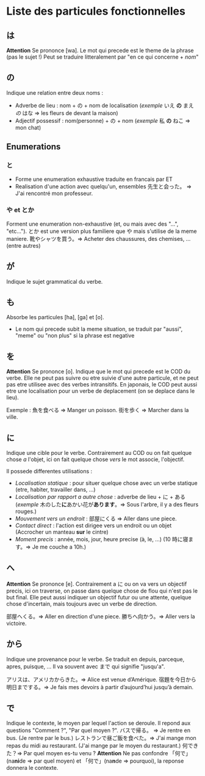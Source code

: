 <!-- TITLE: Particules Fonctionnelles -->
<!-- SUBTITLE: Indiquent le role d'un mot dans la phrase -->

# Liste des particules fonctionnelles
## は
**Attention** Se prononce [wa].
Le mot qui precede est le theme de la phrase (pas le sujet !)
Peut se traduire litteralement par "en ce qui concerne + *nom*"

## の
Indique une relation entre deux noms :
- Adverbe de lieu : nom + の + nom de localisation (*exemple*  いえ **の** まえ *の* はな => les fleurs de devant la maison)
- Adjectif possessif : nom(personne) + の + nom (*exemple* 私 **の** ねこ => mon chat)

## Enumerations
### と
- Forme une enumeration exhaustive traduite en francais par ET
- Realisation d'une action avec quelqu'un, ensembles 
先生と会った。 => J'ai rencontré mon professeur.

### や et とか
Forment une enumeration non-exhaustive (et, ou mais avec des "...", "etc...").
とか est une version plus familiere que や mais s'utilise de la meme maniere.
靴やシャツを買う。=> Acheter des chaussures, des chemises, ... (entre autres)

## が
Indique le sujet grammatical du verbe.

## も
Absorbe les particules [ha], [ga] et [o].
- Le nom qui precede subit la meme situation, se traduit par "aussi", "meme" ou "non plus" si la phrase est negative

## を
**Attention** Se prononce [o].
Indique que le mot qui precede est le COD du verbe.
Elle ne peut pas suivre ou etre suivie d'une autre particule, et ne peut pas etre utilisee avec des verbes intransitifs.
En japonais, le COD peut aussi etre une localisation pour un verbe de deplacement (on se deplace dans le lieu).

Exemple :
魚を食べる => Manger un poisson.
街を歩く => Marcher dans la ville.

## に
Indique une cible pour le verbe.
Contrairement au COD ou on fait quelque chose *a* l'objet, ici on fait quelque chose *vers* le mot associe, l'objectif.

Il possede differentes utilisations :
- *Localisation statique* :  pour situer quelque chose avec un verbe statique (etre, habiter, travailler dans, ...)
- *Localisation par rapport a autre chose* : adverbe de lieu + に + ある (*exemple* 木のした**に**あかい花が**あります**。=> Sous l'arbre, il y a des fleurs rouges.)
- *Mouvement vers un endroit* : 部屋にくる => Aller dans une piece.
- *Contact direct* : l'action est dirigee vers un endroit ou un objet (Accrocher un manteau **sur** le cintre)
- *Moment precis* : année, mois, jour, heure precise (à, le, ...) (10 時に寝ます。=> Je me couche a 10h.)

## へ
**Attention** Se prononce [e].
Contrairement a に ou on va vers un objectif precis, ici on traverse, on passe dans quelque chose de flou qui n'est pas le but final.
Elle peut aussi indiquer un objectif futur ou une attente, quelque chose d'incertain, mais toujours avec un verbe de direction.

部屋へくる。=> Aller en direction d'une piece.
勝ちへ向かう。=> Aller vers la victoire.

## から
Indique une provenance pour le verbe.
Se traduit en depuis, parceque, apres, puisque, ...
Il va souvent avec まで qui signifie "jusqu'a".

アリスは、アメリカからきた。=> Alice est venue d’Amérique.
宿題を今日から明日までする。=> Je fais mes devoirs à partir d’aujourd’hui jusqu’à demain.

## で
Indique le contexte, le moyen par lequel l'action se deroule.
Il repond aux questions "Comment ?", "Par quel moyen ?".
バスで帰る。 => Je rentre en bus. (Je rentre par le bus.)
レストランで昼ご飯を食べた。=> J'ai mange mon repas du midi au restaurant. (J'ai mange par le moyen du restaurant.)
何できた？=> Par quel moyen es-tu venu ?
**Attention** Ne pas confondre 「何で」(na**ni**de => par quel moyen) et 「何で」(na**n**de => pourquoi), la reponse donnera le contexte.